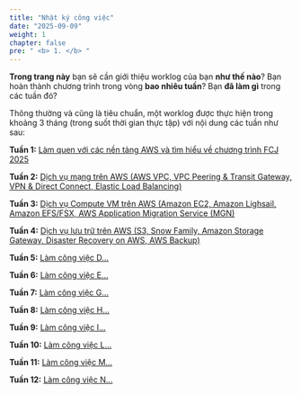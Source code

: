 ```yaml
---
title: "Nhật ký công việc"
date: "2025-09-09"
weight: 1
chapter: false
pre: " <b> 1. </b> "
---
```


**Trong trang này** bạn sẽ cần giới thiệu worklog của bạn **như thế nào**? Bạn hoàn thành chương trình trong vòng **bao nhiêu tuần**? Bạn **đã làm gì** trong các tuần đó?

Thông thường và cũng là tiêu chuẩn, một worklog được thực hiện trong khoảng 3 tháng (trong suốt thời gian thực tập) với nội dung các tuần như sau:

**Tuần 1:** [Làm quen với các nền tảng AWS và tìm hiểu về chương trình FCJ 2025](1.1-week1/)

**Tuần 2:** [Dịch vụ mạng trên AWS (AWS VPC, VPC Peering & Transit Gateway, VPN & Direct Connect, Elastic Load Balancing)](1.2-week2/)

**Tuần 3:** [Dịch vụ Compute VM trên AWS (Amazon EC2, Amazon Lighsail, Amazon EFS/FSX, AWS Application Migration Service (MGN) ](1.3-week3/)

**Tuần 4:** [Dịch vụ lưu trữ trên AWS (S3, Snow Family, Amazon Storage Gateway, Disaster Recovery on AWS, AWS Backup)](1.4-week4/)

**Tuần 5:** [Làm công việc D...](1.5-week5/)

**Tuần 6:** [Làm công việc E...](1.6-week6/)

**Tuần 7:** [Làm công việc G...](1.7-week7/)

**Tuần 8:** [Làm công việc H...](1.8-week8/)

**Tuần 9:** [Làm công việc I...](1.9-week9/)

**Tuần 10:** [Làm công việc L...](1.10-week10/)

**Tuần 11:** [Làm công việc M...](1.11-week11/)

**Tuần 12:** [Làm công việc N...](1.12-week12/)
